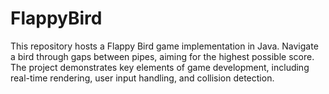 # FlappyBird
This repository hosts a Flappy Bird game implementation in Java. Navigate a bird through gaps between pipes, aiming for the highest possible score. The project demonstrates key elements of game development, including real-time rendering, user input handling, and collision detection.
